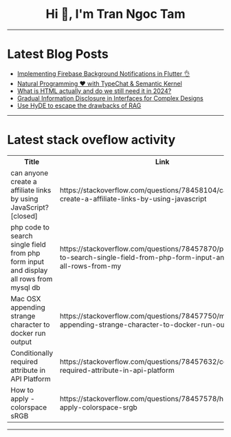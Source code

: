 <h1 align="center">Hi 👋, I'm Tran Ngoc Tam</h1>

---

# Latest Blog Posts 
<!-- BLOG-POST-LIST:START -->
- [Implementing Firebase Background Notifications in Flutter 👌](https://dev.to/abhinavk454/implementing-firebase-background-notifications-in-flutter-5di4)
- [Natural Programming ❤️️ with TypeChat &amp; Semantic Kernel](https://dev.to/rockfire/natural-programming-with-typechat-semantic-kernel-2ph7)
- [What is HTML actually and do we still need it in 2024?](https://dev.to/babichweb/what-is-html-actually-and-do-we-still-need-it-in-2024-35pi)
- [Gradual Information Disclosure in Interfaces for Complex Designs](https://dev.to/pepper_square/gradual-information-disclosure-in-interfaces-for-complex-designs-13op)
- [Use HyDE to escape the drawbacks of RAG](https://dev.to/rockfire/use-hyde-to-escape-the-drawbacks-of-rag-1ig9)
<!-- BLOG-POST-LIST:END -->

---

# Latest stack oveflow activity
<table>
  <tr><th>Title</th><th>Link</th></tr>
  <!-- STACKOVERFLOW:START --><tr><td>can anyone create a affiliate links by using JavaScript? [closed]</td><td>https://stackoverflow.com/questions/78458104/can-anyone-create-a-affiliate-links-by-using-javascript</td></tr><tr><td>php code to search single field from php form input and display all rows from mysql db</td><td>https://stackoverflow.com/questions/78457870/php-code-to-search-single-field-from-php-form-input-and-display-all-rows-from-my</td></tr><tr><td>Mac OSX appending strange character to docker run output</td><td>https://stackoverflow.com/questions/78457750/mac-osx-appending-strange-character-to-docker-run-output</td></tr><tr><td>Conditionally required attribute in API Platform</td><td>https://stackoverflow.com/questions/78457632/conditionally-required-attribute-in-api-platform</td></tr><tr><td>How to apply -colorspace sRGB</td><td>https://stackoverflow.com/questions/78457578/how-to-apply-colorspace-srgb</td></tr><!-- STACKOVERFLOW:END -->
</table>

---


